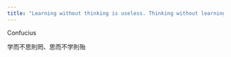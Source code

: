 ```yaml
---
title: "Learning without thinking is useless. Thinking without learning is dangerous."
---
```


Confucius

学而不思則罔、思而不学則殆